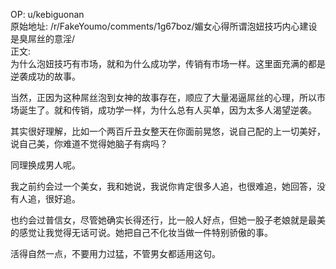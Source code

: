 
OP: u/kebiguonan  
原始地址: /r/FakeYoumo/comments/1g67boz/媚女心得所谓泡妞技巧内心建设是臭屌丝的意淫/  
正文:  
为什么泡妞技巧有市场，就和为什么成功学，传销有市场一样。这里面充满的都是逆袭成功的故事。

当然，正因为这种屌丝泡到女神的故事存在，顺应了大量渴逼屌丝的心理，所以市场诞生了。就和传销，成功学一样，为什么总有人买单，因为太多人渴望逆袭。

其实很好理解，比如一个两百斤丑女整天在你面前晃悠，说自己配的上一切美好，说自己美，你难道不觉得她脑子有病吗？

同理换成男人呢。

我之前约会过一个美女，我和她说，我说你肯定很多人追，也很难追，她回答，没有人追，很好追。

也约会过普信女，尽管她确实长得还行，比一般人好点，但她一股子老娘就是最美的感觉让我觉得无话可说。她把自己不化妆当做一件特别骄傲的事。

活得自然一点，不要用力过猛，不管男女都适用这句。



